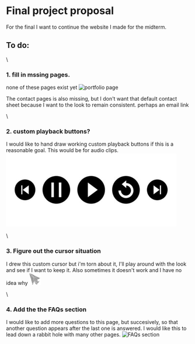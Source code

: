 # Final project proposal

For the final I want to continue the website I made for the midterm. 

## To do: 

\

### 1. fill in mssing pages. 

none of these pages exist yet
![ portfolio page](<portfolio_page.png>)

The contact pages is also missing, but I don't want that default contact sheet because I want to the look to remain consistent. perhaps an email link

\

### 2. custom playback buttons?

I would like to hand draw working custom playback buttons if this is a reasonable goal. This would be for audio clips.
![ playback buttons](<playback buttons example.jpg>)

\

### 3. Figure out the cursor situation

I drew this custom cursor but i'm torn about it, I'll play around with the look and see if I want to keep it. 
Also sometimes it doesn't work and I have no idea why
![ custom cursor](<cursor.png>)

\

### 4. Add the the FAQs section

I would like to add more questions to this page, but succesively, so that another question appears after the last one is answered.
 I would like this to lead down a rabbit hole with many other pages. 
![ FAQs section](<FAQs section.png>)
